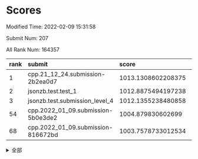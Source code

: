 # Scores

Modified Time: 2022-02-09 15:31:58

Submit Num: 207

All Rank Num: 164357

| rank |               submit               |       score        |       sigma        | pk_num |
| :--- | :--------------------------------- | :----------------- | :----------------- | :----- |
| 1    | cpp.21_12_24.submission-2b2ea0d7   | 1013.1308602208375 | 0.8042702832520244 | 3177   |
| 2    | jsonzb.test.test_1                 | 1012.8875494197238 | 0.8271203797638168 | 3175   |
| 3    | jsonzb.test.submission_level_4     | 1012.1355238480858 | 0.7764398086346148 | 3175   |
| 54   | cpp.2022_01_09.submission-5b0e3de2 | 1004.879830602699  | 0.7291624136798707 | 3177   |
| 68   | cpp.2022_01_09.submission-816672bd | 1003.7578733012534 | 0.7237204370760515 | 3177   |


<details>
<summary>全部</summary>

| rank |                 submit                 |       score        |       sigma        | pk_num |
| :--- | :------------------------------------- | :----------------- | :----------------- | :----- |
| 1    | cpp.21_12_24.submission-2b2ea0d7       | 1013.1308602208375 | 0.8042702832520244 | 3177   |
| 2    | jsonzb.test.test_1                     | 1012.8875494197238 | 0.8271203797638168 | 3175   |
| 3    | jsonzb.test.submission_level_4         | 1012.1355238480858 | 0.7764398086346148 | 3175   |
| 4    | gobigger.level_3.submission_level_3_22 | 1011.529829383206  | 0.7734085919335033 | 3177   |
| 5    | gobigger.level_3.submission_level_3_43 | 1011.4959388949592 | 0.7930737423014643 | 3173   |
| 6    | gobigger.level_3.submission_level_3_28 | 1011.3135973414396 | 0.7660509905031255 | 3177   |
| 7    | gobigger.level_3.submission_level_3_48 | 1011.3011852449785 | 0.795170269165114  | 3179   |
| 8    | gobigger.level_3.submission_level_3_30 | 1011.1221318394684 | 0.7559232569624262 | 3179   |
| 9    | gobigger.level_3.submission_level_3_34 | 1011.0691570750364 | 0.7564304637548295 | 3174   |
| 10   | gobigger.level_3.submission_level_3_46 | 1011.0633280987034 | 0.7731643984952671 | 3175   |
| 11   | gobigger.level_3.submission_level_3_1  | 1010.9921772717945 | 0.7628775579553871 | 3177   |
| 12   | gobigger.level_3.submission_level_3_5  | 1010.944367055756  | 0.7577980427307618 | 3174   |
| 13   | gobigger.level_3.submission_level_3_29 | 1010.8067012233658 | 0.7811517987292301 | 3176   |
| 14   | gobigger.level_3.submission_level_3_21 | 1010.7795403261637 | 0.7609930474917481 | 3176   |
| 15   | gobigger.level_3.submission_level_3_19 | 1010.7542803479935 | 0.7671597810650019 | 3170   |
| 16   | gobigger.level_3.submission_level_3_18 | 1010.5663303871877 | 0.7690414012564913 | 3174   |
| 17   | gobigger.level_3.submission_level_3_15 | 1010.5364943910547 | 0.7544658249783797 | 3180   |
| 18   | gobigger.level_3.submission_level_3_7  | 1010.5286161778691 | 0.7689353683197384 | 3169   |
| 19   | gobigger.level_3.submission_level_3_24 | 1010.5106844487161 | 0.7815865709810272 | 3173   |
| 20   | gobigger.level_3.submission_level_3_40 | 1010.4874568564608 | 0.7727158892273372 | 3175   |
| 21   | gobigger.level_3.submission_level_3_16 | 1010.4770712942582 | 0.7878004801115561 | 3175   |
| 22   | gobigger.level_3.submission_level_3_10 | 1010.4441648036012 | 0.7506990820942098 | 3175   |
| 23   | gobigger.level_3.submission_level_3_14 | 1010.408410802027  | 0.7596656894693324 | 3175   |
| 24   | gobigger.level_3.submission_level_3_39 | 1010.3784190558591 | 0.7627813804125594 | 3178   |
| 25   | gobigger.level_3.submission_level_3_42 | 1010.3475194644197 | 0.7561397369844504 | 3173   |
| 26   | gobigger.level_3.submission_level_3_32 | 1010.2260055090379 | 0.7644676458286467 | 3175   |
| 27   | gobigger.level_3.submission_level_3_27 | 1010.1418236171075 | 0.7646207942950467 | 3178   |
| 28   | gobigger.level_3.submission_level_3_37 | 1010.1228203525819 | 0.7424802258899268 | 3171   |
| 29   | gobigger.level_3.submission_level_3_44 | 1010.097648228193  | 0.7540903375535171 | 3176   |
| 30   | gobigger.level_3.submission_level_3_9  | 1010.0599401516731 | 0.7594429139612289 | 3175   |
| 31   | gobigger.level_3.submission_level_3_47 | 1010.0518843511256 | 0.7673929951310658 | 3174   |
| 32   | gobigger.level_3.submission_level_3_41 | 1009.991534778814  | 0.7380193375215782 | 3174   |
| 33   | gobigger.level_3.submission_level_3_8  | 1009.9702380325591 | 0.7747544959298158 | 3174   |
| 34   | gobigger.level_3.submission_level_3_33 | 1009.9267756226681 | 0.7484764903691117 | 3175   |
| 35   | gobigger.level_3.submission_level_3_35 | 1009.9068416148846 | 0.7583607551723067 | 3175   |
| 36   | gobigger.level_3.submission_level_3_25 | 1009.8963873409073 | 0.7657003476943434 | 3177   |
| 37   | gobigger.level_3.submission_level_3_13 | 1009.8512490626091 | 0.7583696064311556 | 3168   |
| 38   | gobigger.level_3.submission_level_3_17 | 1009.7993402660717 | 0.7619734008030601 | 3180   |
| 39   | gobigger.level_3.submission_level_3_38 | 1009.7897262317857 | 0.7430336453806825 | 3175   |
| 40   | gobigger.level_3.submission_level_3_36 | 1009.751423061397  | 0.7496653864989942 | 3175   |
| 41   | gobigger.level_3.submission_level_3_4  | 1009.6391435120198 | 0.7492538452009163 | 3177   |
| 42   | gobigger.level_3.submission_level_3_2  | 1009.5674697377376 | 0.7488320249092323 | 3175   |
| 43   | gobigger.level_3.submission_level_3_23 | 1009.5417515627469 | 0.7646967489831713 | 3172   |
| 44   | gobigger.level_3.submission_level_3_31 | 1009.4923667258297 | 0.7398217441306694 | 3178   |
| 45   | gobigger.level_3.submission_level_3_3  | 1009.4642606156652 | 0.7533959395112848 | 3177   |
| 46   | gobigger.level_3.submission_level_3_20 | 1009.4548797403428 | 0.7462672392102057 | 3175   |
| 47   | gobigger.level_3.submission_level_3_26 | 1009.430427252288  | 0.7746009924163341 | 3175   |
| 48   | gobigger.level_3.submission_level_3_6  | 1009.3202858964314 | 0.7463975928859423 | 3178   |
| 49   | gobigger.level_3.submission_level_3_11 | 1009.2883813143518 | 0.7476370252780115 | 3173   |
| 50   | gobigger.level_3.submission_level_3_0  | 1009.1199769904589 | 0.7450368222721577 | 3179   |
| 51   | gobigger.level_3.submission_level_3_12 | 1009.0529906786866 | 0.7469946941160227 | 3181   |
| 52   | gobigger.level_3.submission_level_3_49 | 1008.5240018424333 | 0.750009547031747  | 3181   |
| 53   | gobigger.level_3.submission_level_3_45 | 1008.4984158101082 | 0.7469438342715561 | 3181   |
| 54   | cpp.2022_01_09.submission-5b0e3de2     | 1004.879830602699  | 0.7291624136798707 | 3177   |
| 55   | gobigger.level_1.submission_level_1_10 | 1004.5525498351925 | 0.7234547999550047 | 3182   |
| 56   | gobigger.level_1.submission_level_1_21 | 1004.3814529823857 | 0.7174211377224239 | 3177   |
| 57   | gobigger.level_1.submission_level_1_13 | 1004.3770141958211 | 0.7245109888323412 | 3176   |
| 58   | gobigger.level_1.submission_level_1_33 | 1004.3062660802425 | 0.7237783519218275 | 3171   |
| 59   | gobigger.level_1.submission_level_1_26 | 1004.2423471315926 | 0.7246828982353801 | 3176   |
| 60   | gobigger.level_1.submission_level_1_16 | 1004.2389402733983 | 0.7276042183067462 | 3172   |
| 61   | gobigger.level_1.submission_level_1_17 | 1004.1251870205716 | 0.7246791486669791 | 3178   |
| 62   | gobigger.level_1.submission_level_1_1  | 1004.1029901078238 | 0.7207380714175657 | 3174   |
| 63   | gobigger.level_1.submission_level_1_46 | 1004.0448477475543 | 0.718427998221176  | 3174   |
| 64   | gobigger.level_1.submission_level_1_49 | 1004.0216664702594 | 0.7138904532029694 | 3182   |
| 65   | gobigger.level_1.submission_level_1_36 | 1004.0022071031017 | 0.7228760207678312 | 3174   |
| 66   | gobigger.level_1.submission_level_1_19 | 1003.9152580085693 | 0.7117989369697764 | 3177   |
| 67   | gobigger.level_1.submission_level_1_45 | 1003.8215649921148 | 0.7204275158268854 | 3174   |
| 68   | cpp.2022_01_09.submission-816672bd     | 1003.7578733012534 | 0.7237204370760515 | 3177   |
| 69   | gobigger.level_1.submission_level_1_29 | 1003.7245658360465 | 0.7149681994611191 | 3176   |
| 70   | gobigger.level_1.submission_level_1_31 | 1003.7106892168672 | 0.71551146941052   | 3176   |
| 71   | gobigger.level_1.submission_level_1_38 | 1003.6981358490848 | 0.7200411544842059 | 3177   |
| 72   | gobigger.level_1.submission_level_1_3  | 1003.675400823359  | 0.7154564381760137 | 3173   |
| 73   | gobigger.level_1.submission_level_1_43 | 1003.6678149795738 | 0.7104669329799554 | 3176   |
| 74   | gobigger.level_1.submission_level_1_40 | 1003.616308176901  | 0.7119955968509772 | 3178   |
| 75   | gobigger.level_1.submission_level_1_14 | 1003.5420356005284 | 0.7190789421828857 | 3177   |
| 76   | gobigger.level_1.submission_level_1_18 | 1003.5275109474244 | 0.7257176969899698 | 3176   |
| 77   | gobigger.level_1.submission_level_1_34 | 1003.5232350170082 | 0.714343936987905  | 3175   |
| 78   | gobigger.level_1.submission_level_1_23 | 1003.5078491889087 | 0.72495212638309   | 3175   |
| 79   | gobigger.level_1.submission_level_1_4  | 1003.3664942324026 | 0.7225625435298166 | 3180   |
| 80   | gobigger.level_1.submission_level_1_27 | 1003.309155769099  | 0.7153942242904465 | 3175   |
| 81   | gobigger.level_1.submission_level_1_28 | 1003.2554093521842 | 0.7246905879726006 | 3178   |
| 82   | gobigger.level_1.submission_level_1_20 | 1003.2425407754642 | 0.716473831942895  | 3170   |
| 83   | gobigger.level_1.submission_level_1_41 | 1003.2348413076804 | 0.7086284993393646 | 3180   |
| 84   | gobigger.level_1.submission_level_1_2  | 1003.2165759868283 | 0.7068966445069272 | 3175   |
| 85   | gobigger.level_1.submission_level_1_30 | 1003.1783717168689 | 0.7134234484518615 | 3177   |
| 86   | gobigger.level_1.submission_level_1_35 | 1003.1655701701524 | 0.7160147641762289 | 3178   |
| 87   | gobigger.level_1.submission_level_1_11 | 1003.0732437937154 | 0.7245629362181908 | 3179   |
| 88   | gobigger.level_1.submission_level_1_42 | 1003.0409390508972 | 0.7164509033369684 | 3176   |
| 89   | gobigger.level_1.submission_level_1_39 | 1003.0285127772593 | 0.7164915090563785 | 3178   |
| 90   | gobigger.level_1.submission_level_1_37 | 1002.9789480446925 | 0.7089899301193817 | 3175   |
| 91   | gobigger.level_1.submission_level_1_8  | 1002.9186790362094 | 0.7129374302789737 | 3174   |
| 92   | gobigger.level_1.submission_level_1_25 | 1002.7943047965674 | 0.7136518983512112 | 3171   |
| 93   | gobigger.level_1.submission_level_1_6  | 1002.7799538586181 | 0.7070694039404195 | 3181   |
| 94   | gobigger.level_1.submission_level_1_12 | 1002.6938124386254 | 0.7162170366368142 | 3175   |
| 95   | gobigger.level_1.submission_level_1_32 | 1002.658512336555  | 0.7217692484603854 | 3173   |
| 96   | gobigger.level_1.submission_level_1_47 | 1002.6217036572713 | 0.7088972637165545 | 3177   |
| 97   | gobigger.level_1.submission_level_1_7  | 1002.6037646640052 | 0.7102034325188621 | 3174   |
| 98   | gobigger.level_1.submission_level_1_9  | 1002.4338762238688 | 0.7128126836219857 | 3178   |
| 99   | gobigger.level_1.submission_level_1_22 | 1002.4126816926768 | 0.7132701117452067 | 3177   |
| 100  | gobigger.level_1.submission_level_1_5  | 1002.3940169564672 | 0.718386122227266  | 3177   |
| 101  | gobigger.level_1.submission_level_1_0  | 1002.2937117568607 | 0.7326531857509541 | 3175   |
| 102  | gobigger.level_1.submission_level_1_48 | 1002.1896334221632 | 0.7183262793864985 | 3178   |
| 103  | gobigger.level_1.submission_level_1_24 | 1002.10109799256   | 0.7191625863840586 | 3178   |
| 104  | gobigger.level_1.submission_level_1_44 | 1001.9039623425869 | 0.7066976873822326 | 3179   |
| 105  | gobigger.level_1.submission_level_1_15 | 1001.8998563806781 | 0.7188414922201027 | 3179   |
| 106  | gobigger.random.submission_random_8    | 997.7544381814031  | 0.7090353805590061 | 3178   |
| 107  | gobigger.random.submission_random_30   | 997.2004631379576  | 0.6993228440873367 | 3176   |
| 108  | gobigger.random.submission_random_34   | 997.1726851202798  | 0.7218021802228729 | 3178   |
| 109  | gobigger.random.submission_random_24   | 997.076225108345   | 0.7009356812447175 | 3173   |
| 110  | gobigger.random.submission_random_2    | 996.7439940992776  | 0.7091757728436542 | 3170   |
| 111  | gobigger.random.submission_random_19   | 996.6443287514754  | 0.7142548995348429 | 3178   |
| 112  | gobigger.random.submission_random_31   | 996.6353695238028  | 0.7042682958540123 | 3171   |
| 113  | gobigger.random.submission_random_15   | 996.5987719425533  | 0.7082881803692375 | 3177   |
| 114  | gobigger.random.submission_random_42   | 996.5400804191634  | 0.71296385792053   | 3173   |
| 115  | gobigger.random.submission_random_44   | 996.392686110523   | 0.7117016290769721 | 3176   |
| 116  | gobigger.random.submission_random_27   | 996.3855872187028  | 0.7022610466275369 | 3176   |
| 117  | gobigger.random.submission_random_12   | 996.3723058374812  | 0.7051732722486583 | 3176   |
| 118  | gobigger.random.submission_random_46   | 996.3625413879612  | 0.7192835495361154 | 3174   |
| 119  | gobigger.random.submission_random_36   | 996.2096578389222  | 0.7094319145937226 | 3175   |
| 120  | gobigger.random.submission_random_14   | 996.1733914262097  | 0.7165525584566143 | 3170   |
| 121  | gobigger.random.submission_random_26   | 996.1561133142254  | 0.7057656271806618 | 3179   |
| 122  | gobigger.random.submission_random_38   | 996.1009851081739  | 0.7087975899156755 | 3174   |
| 123  | gobigger.random.submission_random_0    | 996.0446738783054  | 0.7110046032404027 | 3174   |
| 124  | gobigger.random.submission_random_48   | 996.0355695592006  | 0.71052104179179   | 3178   |
| 125  | gobigger.random.submission_random_47   | 995.9953815422497  | 0.7106877178675429 | 3176   |
| 126  | gobigger.random.submission_random_35   | 995.9829066692272  | 0.7096732251969967 | 3182   |
| 127  | gobigger.random.submission_random_41   | 995.9325757395333  | 0.7229332488796518 | 3180   |
| 128  | gobigger.random.submission_random_37   | 995.8547301831779  | 0.717696384562579  | 3178   |
| 129  | gobigger.random.submission_random_10   | 995.8156681606907  | 0.719184473470275  | 3173   |
| 130  | gobigger.random.submission_random_5    | 995.7441470710542  | 0.7050381414805815 | 3172   |
| 131  | gobigger.random.submission_random_21   | 995.7253608387625  | 0.7052449566047241 | 3178   |
| 132  | gobigger.random.submission_random_29   | 995.7237520339886  | 0.7205475774505988 | 3180   |
| 133  | gobigger.random.submission_random_33   | 995.685684219035   | 0.7087544659961742 | 3176   |
| 134  | gobigger.random.submission_random_16   | 995.6805653346008  | 0.7152237825602906 | 3170   |
| 135  | gobigger.random.submission_random_11   | 995.6582791211969  | 0.7285170097631852 | 3173   |
| 136  | gobigger.random.submission_random_7    | 995.646619222702   | 0.7279590117110661 | 3168   |
| 137  | gobigger.random.submission_random_39   | 995.6262362922009  | 0.7162505718509616 | 3175   |
| 138  | gobigger.random.submission_random_6    | 995.5392999607229  | 0.732612496075859  | 3176   |
| 139  | gobigger.random.submission_random_9    | 995.4665605479477  | 0.7051671626642761 | 3176   |
| 140  | gobigger.random.submission_random_25   | 995.460531964866   | 0.7066216385807044 | 3181   |
| 141  | gobigger.random.submission_random_3    | 995.4148553522443  | 0.7066082857582847 | 3175   |
| 142  | gobigger.random.submission_random_17   | 995.4071829141192  | 0.70828618196108   | 3177   |
| 143  | gobigger.random.submission_random_4    | 995.2918841889818  | 0.7240769577012703 | 3174   |
| 144  | gobigger.random.submission_random_22   | 995.1585700866304  | 0.7100952409933818 | 3179   |
| 145  | gobigger.random.submission_random_18   | 995.1565205770663  | 0.7089316141449121 | 3178   |
| 146  | gobigger.random.submission_random_32   | 995.1285138674102  | 0.7193928768076581 | 3173   |
| 147  | gobigger.random.submission_random_49   | 995.1284319916255  | 0.7074543693638492 | 3172   |
| 148  | gobigger.random.submission_random_40   | 994.9648705191213  | 0.7108776049734049 | 3176   |
| 149  | gobigger.random.submission_random_23   | 994.8979078543939  | 0.7321569329171961 | 3180   |
| 150  | gobigger.random.submission_random_13   | 994.7628627289367  | 0.7210961152207074 | 3175   |
| 151  | gobigger.random.submission_random_28   | 994.705189236692   | 0.7100199193827639 | 3172   |
| 152  | gobigger.level_2.submission_level_2_36 | 994.6948590033652  | 0.7291160864006131 | 3180   |
| 153  | gobigger.random.submission_random_1    | 994.5737784053103  | 0.7101050310973009 | 3180   |
| 154  | gobigger.random.submission_random_43   | 994.4831934925743  | 0.7106830601408426 | 3177   |
| 155  | gobigger.random.submission_random_45   | 994.4278088374525  | 0.7305180941733541 | 3174   |
| 156  | gobigger.random.submission_random_20   | 994.1994102662314  | 0.7067962023103921 | 3174   |
| 157  | gobigger.level_2.submission_level_2_23 | 993.9681686803423  | 0.7291427743904959 | 3176   |
| 158  | gobigger.level_2.submission_level_2_40 | 993.8558458910434  | 0.7179466766280823 | 3177   |
| 159  | gobigger.level_2.submission_level_2_4  | 993.5713055652425  | 0.7350253103370101 | 3179   |
| 160  | gobigger.level_2.submission_level_2_25 | 993.5216382170865  | 0.7337711784362564 | 3183   |
| 161  | gobigger.level_2.submission_level_2_15 | 993.1278689757283  | 0.7492728474666923 | 3175   |
| 162  | gobigger.level_2.submission_level_2_7  | 993.0587936166693  | 0.7333334281571431 | 3178   |
| 163  | gobigger.level_2.submission_level_2_37 | 993.0079558009418  | 0.7403529431983452 | 3177   |
| 164  | gobigger.level_2.submission_level_2_39 | 992.6935169570573  | 0.7593080403738993 | 3178   |
| 165  | gobigger.level_2.submission_level_2_27 | 992.6513880470205  | 0.7465042903738717 | 3178   |
| 166  | gobigger.level_2.submission_level_2_2  | 992.6188355687358  | 0.7444498813173557 | 3177   |
| 167  | gobigger.level_2.submission_level_2_12 | 992.5144335734792  | 0.7181286314159953 | 3180   |
| 168  | gobigger.level_2.submission_level_2_14 | 992.4485358083728  | 0.7522432284324491 | 3178   |
| 169  | gobigger.level_2.submission_level_2_17 | 992.4434712589198  | 0.7283924823615265 | 3175   |
| 170  | gobigger.level_2.submission_level_2_34 | 992.4204991105648  | 0.7528135503794431 | 3172   |
| 171  | gobigger.level_2.submission_level_2_22 | 992.3164140738995  | 0.7262971600140737 | 3176   |
| 172  | gobigger.level_2.submission_level_2_24 | 992.2553176601501  | 0.7377667867575998 | 3171   |
| 173  | gobigger.level_2.submission_level_2_6  | 992.2151965263702  | 0.7546474763041171 | 3177   |
| 174  | gobigger.level_2.submission_level_2_46 | 992.1937442815693  | 0.7529322433503702 | 3175   |
| 175  | gobigger.level_2.submission_level_2_1  | 992.0962432566406  | 0.7424965662661822 | 3176   |
| 176  | gobigger.level_2.submission_level_2_3  | 992.0295847149159  | 0.7519618820681175 | 3175   |
| 177  | gobigger.level_2.submission_level_2_18 | 992.0256432235797  | 0.7332174390832572 | 3175   |
| 178  | gobigger.level_2.submission_level_2_31 | 991.8657911940197  | 0.7413570750229693 | 3175   |
| 179  | gobigger.level_2.submission_level_2_19 | 991.8271762761619  | 0.7446579116705068 | 3177   |
| 180  | gobigger.level_2.submission_level_2_47 | 991.8019786896623  | 0.7356419847362786 | 3174   |
| 181  | gobigger.level_2.submission_level_2_9  | 991.7840257382303  | 0.747935418431117  | 3178   |
| 182  | gobigger.level_2.submission_level_2_42 | 991.7448338716189  | 0.7446619135689753 | 3174   |
| 183  | gobigger.level_2.submission_level_2_0  | 991.7411895035053  | 0.7493397422302465 | 3178   |
| 184  | gobigger.level_2.submission_level_2_32 | 991.6629159281911  | 0.7462044056811191 | 3178   |
| 185  | gobigger.level_2.submission_level_2_33 | 991.5881440956615  | 0.7444679349361061 | 3179   |
| 186  | gobigger.level_2.submission_level_2_13 | 991.4750386872096  | 0.7479182259582499 | 3174   |
| 187  | gobigger.level_2.submission_level_2_11 | 991.4470507623777  | 0.7586186634924621 | 3181   |
| 188  | gobigger.level_2.submission_level_2_38 | 991.41910520877    | 0.7508604695193438 | 3174   |
| 189  | gobigger.level_2.submission_level_2_30 | 991.4130325824902  | 0.7366116742779268 | 3177   |
| 190  | gobigger.level_2.submission_level_2_20 | 991.2695804167148  | 0.7438539305989204 | 3176   |
| 191  | gobigger.level_2.submission_level_2_41 | 991.2648239848949  | 0.7504379575109512 | 3176   |
| 192  | gobigger.level_2.submission_level_2_10 | 991.2305816207423  | 0.7459221711611489 | 3181   |
| 193  | gobigger.level_2.submission_level_2_29 | 991.1547801463257  | 0.7537357057918938 | 3179   |
| 194  | gobigger.level_2.submission_level_2_28 | 991.1045097613134  | 0.7426777593682707 | 3178   |
| 195  | gobigger.level_2.submission_level_2_8  | 991.0851130973392  | 0.7794291423189181 | 3174   |
| 196  | gobigger.level_2.submission_level_2_48 | 991.0595354188312  | 0.7572615719226449 | 3174   |
| 197  | gobigger.level_2.submission_level_2_45 | 991.0556355776005  | 0.7473796468491333 | 3172   |
| 198  | gobigger.level_2.submission_level_2_16 | 991.0375254428134  | 0.765728047288246  | 3174   |
| 199  | gobigger.level_2.submission_level_2_26 | 990.9231884045007  | 0.7448316803948459 | 3173   |
| 200  | gobigger.level_2.submission_level_2_49 | 990.9015076206523  | 0.754562727302734  | 3177   |
| 201  | gobigger.level_2.submission_level_2_43 | 990.887168223129   | 0.7516477328572688 | 3180   |
| 202  | gobigger.level_2.submission_level_2_5  | 990.8635194390462  | 0.7443532998675879 | 3177   |
| 203  | gobigger.level_2.submission_level_2_21 | 990.7235121320541  | 0.7470103978298612 | 3176   |
| 204  | gobigger.level_2.submission_level_2_35 | 990.4563337423923  | 0.7727341994900203 | 3179   |
| 205  | gobigger.level_2.submission_level_2_44 | 989.9345998171821  | 0.7695637039623223 | 3173   |
| 206  | gobigger.none.submission_none_1        | 979.452492162335   | 1.2889181220017931 | 3180   |
| 207  | gobigger.none.submission_none_0        | 979.1535914888896  | 1.2197926696176493 | 3177   |

</details>